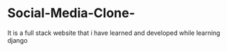 # Social-Media-Clone-
It is a full stack website that i have learned and developed  while learning django
